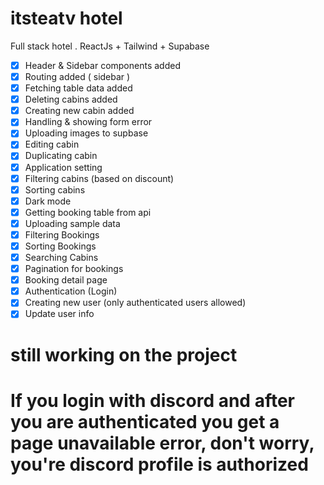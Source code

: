 # itsteatv hotel

Full stack hotel . ReactJs + Tailwind + Supabase

- [x] Header & Sidebar components added
- [x] Routing added ( sidebar )
- [x] Fetching table data added
- [x] Deleting cabins added
- [x] Creating new cabin added
- [x] Handling & showing form error
- [x] Uploading images to supbase
- [x] Editing cabin
- [x] Duplicating cabin
- [x] Application setting
- [x] Filtering cabins (based on discount)
- [x] Sorting cabins
- [x] Dark mode
- [x] Getting booking table from api
- [x] Uploading sample data
- [x] Filtering Bookings
- [x] Sorting Bookings
- [x] Searching Cabins
- [x] Pagination for bookings
- [x] Booking detail page
- [x] Authentication (Login)
- [x] Creating new user (only authenticated users allowed)
- [x] Update user info

# still working on the project

# If you login with discord and after you are authenticated you get a page unavailable error, don't worry, you're discord profile is authorized
